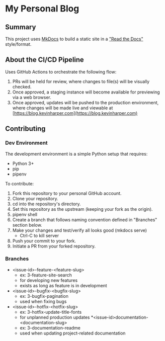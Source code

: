 # My Personal Blog

## Summary
This project uses [MkDocs](https://www.mkdocs.org/) to build a static site in a ["Read the Docs"](https://docs.readthedocs.io/en/stable/intro/getting-started-with-mkdocs.html) style/format.

## About the CI/CD Pipeline
Uses GitHub Actions to orchestrate the following flow:
1. PRs will be held for review, where changes to file(s) will be visually checked.
2. Once approved, a staging instance will become available for previewing via a web browser.
3. Once approved, updates will be pushed to the production environment, where changes will be made live and viewable at [https://blog.kevinharper.com](https://blog.kevinharper.com)

## Contributing
### Dev Environment
The development environment is a simple Python setup that requires:
* Python 3+
* pip
* pipenv

To contribute:

1. Fork this repository to your personal GitHub account.
2. Clone your repository.
3. cd into the repository's directory.
4. Set this repository as the upstream (keeping your fork as the origin).
5. pipenv shell
6. Create a branch that follows naming convention defined in "Branches" section below.
7. Make your changes and test/verify all looks good (mkdocs serve)
	- Ctrl-C to kill server
7. Push your commit to your fork.
8. Initiate a PR from your forked repository.

### Branches
* \<issue-id\>-feature-\<feature-slug\>
	- ex: 3-feature-site-search
	- for developing new features
	- exists as long as feature is in development
* \<issue-id\>-bugfix-\<bugfix-slug\>
	- ex: 3-bugfix-pagination
	- used when fixing bugs
* \<issue-id\>-hotfix-\<hotfix-slug\>
	- ex: 3-hotfix-update-title-fonts
	- for unplanned production updates
*\<issue-id\>documentation-\<documentation-slug\>
	- ex: 3-documentation-readme
	- used when updating project-related documentation